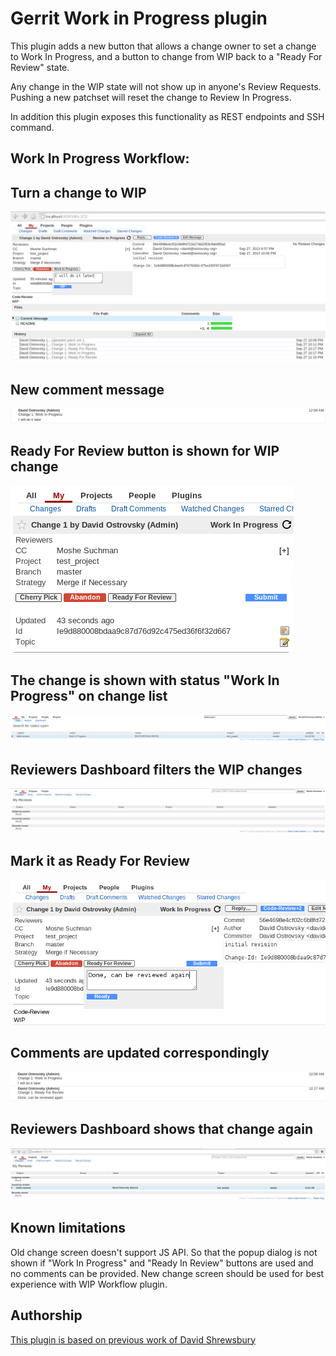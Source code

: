 Gerrit Work in Progress plugin
==============================

This plugin adds a new button that allows a change owner to set a
change to Work In Progress, and a button to change from WIP back
to a "Ready For Review" state.

Any change in the WIP state will not show up in anyone's Review
Requests. Pushing a new patchset will reset the change to Review
In Progress.

In addition this plugin exposes this functionality as REST endpoints
and SSH command.

Work In Progress Workflow:
--------------------------

Turn a change to WIP
--------------------

![Turn normal change to WIP and provide description why](images/mark_as_wip.png)

New comment message
-------------------

![New comment message](images/wip_comment.png)

Ready For Review button is shown for WIP change
-----------------------------------------------

![The patch set is reloaded and Ready for Review is shown](images/ready_for_review.png)

The change is shown with status "Work In Progress" on change list
-----------------------------------------------------------------

![The change is shown with status "Work In Progress" on change list](images/wip_on_change_list.png)

Reviewers Dashboard filters the WIP changes
-------------------------------------------

![Reviewers Dashboard filters that WIP changes](images/filtered_wip_changes.png)

Mark it as Ready For Review
---------------------------

![Mark it as ready for review](images/mark_as_ready.png)

Comments are updated correspondingly
------------------------------------

![Comments are updated correspondingly](images/updated_comments.png)

Reviewers Dashboard shows that change again
-------------------------------------------

![Reviewers Dashboard shows that change again](images/changes_are_shown.png)

Known limitations
-----------------

Old change screen doesn't support JS API. So that the popup dialog is not shown
if "Work In Progress" and "Ready In Review" buttons are used and no comments
can be provided. New change screen should be used for best experience with
WIP Workflow plugin.

Authorship
----------

[This plugin is based on previous work of David Shrewsbury](https://gerrit-review.googlesource.com/36091)

